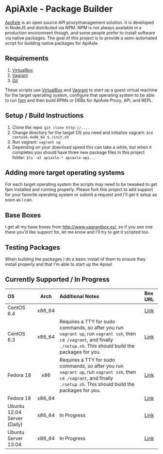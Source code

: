 # ApiAxle - Package Builder #
[ApiAxle](http://apiaxle.com) is an open source API proxy/management solution. 
It is developed in NodeJS and distributed via NPM. NPM is not always available 
in a production environment though, and some people prefer to install software 
via native packages. The goal of this project is to provide a semi-automated 
script for building native packages for ApiAxle.

## Requirements ##
1. [VirtualBox](http://virtualbox.org)
2. [Vagrant](http://vagrantup.com)
3. [Git](http://git-scm.com)

These scripts use [VirtualBox](http://virtualbox.org) and 
[Vagrant](http://vagrantup.com) to start up a guest virtual machine for the 
target operating system, configure that operating system to be able to 
run [fpm](https://github.com/jordansissel/fpm) and then build RPMs or DEBs 
for ApiAxle Proxy, API, and REPL.

## Setup / Build Instructions ##
1. Clone the repo: ```git clone http://....```
2. Change directory for the target OS you need and initialize vagrant:
        ```
        $cd centos6.4x86_64
        $./init.sh
        ```
3. Run vagrant: ```vagrant up```
4. Depending on your download speed this can take a while, but when it completes you should have three new package files in this project folder:
        ```
        $ls -al apiaxle-*
        apiaxle-api...
        ```

## Adding more target operating systems ##
For each target operating system the scripts may need to be tweaked to get fpm 
installed and running properly. Please fork this project to add support for your 
favorite operating system or submit a request and I'll get it setup as soon as 
I can.

## Base Boxes ##
I get all my base boxes from http://www.vagrantbox.es/, so if you see one there 
you'd like support for, let me know and I'll try to get it scripted too.

## Testing Packages ##
When building the packages I do a basic install of them to ensure they install 
properly and that I'm able to start up the Apiaxl

## Currently Supported / In Progress ##
| OS            | Arch          | Additional Notes | Box URL  |
| :------------ |:-------------:| :--------------- | :------- |
| CentOS 6.4    | x86_64        |                  | [Link](http://puppet-vagrant-boxes.puppetlabs.com/centos-64-x64-vbox4210-nocm.box) |
| CentOS 6.3    | x86_64        | Requires a TTY for sudo commands, so after you run ```vagrant up```, run ```vagrant ssh```, then ```cd /vagrant```, and finally ```./setup.sh```. This should build the packages for you. | [Link](https://dl.dropbox.com/u/7225008/Vagrant/CentOS-6.3-x86_64-minimal.box) |
| Fedora 18     | x86           | Requires a TTY for sudo commands, so after you run ```vagrant up```, run ```vagrant ssh```, then ```cd /vagrant```, and finally ```./setup.sh```. This should build the packages for you. | [Link](http://static.stasiak.at/fedora-18-x86-2.box) |
| Fedora 18     | x86_64        |                  | [Link](http://puppet-vagrant-boxes.puppetlabs.com/fedora-18-x64-vbox4210-nocm.box) |
| Ubuntu 12.04 Server (Daily) | x86_64 | In Progress | [Link](http://cloud-images.ubuntu.com/precise/current/precise-server-cloudimg-vagrant-amd64-disk1.box) |
| Ubuntu Server 13.04         | x86_64 | In Progress | [Link](https://dl.dropboxusercontent.com/s/o5i10hcu57jamg8/ubuntu64-ruby2.box) |

